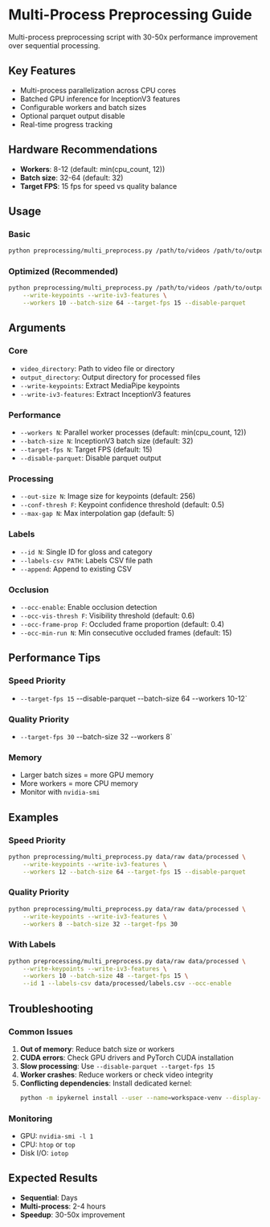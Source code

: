 # Multi-Process Preprocessing Guide

Multi-process preprocessing script with 30-50x performance improvement over sequential processing.

## Key Features

- Multi-process parallelization across CPU cores
- Batched GPU inference for InceptionV3 features
- Configurable workers and batch sizes
- Optional parquet output disable
- Real-time progress tracking

## Hardware Recommendations

- **Workers**: 8-12 (default: min(cpu_count, 12))
- **Batch size**: 32-64 (default: 32)
- **Target FPS**: 15 fps for speed vs quality balance

## Usage

### Basic

```bash
python preprocessing/multi_preprocess.py /path/to/videos /path/to/output --write-keypoints --write-iv3-features
```

### Optimized (Recommended)

```bash
python preprocessing/multi_preprocess.py /path/to/videos /path/to/output \
    --write-keypoints --write-iv3-features \
    --workers 10 --batch-size 64 --target-fps 15 --disable-parquet
```

## Arguments

### Core

- `video_directory`: Path to video file or directory
- `output_directory`: Output directory for processed files
- `--write-keypoints`: Extract MediaPipe keypoints
- `--write-iv3-features`: Extract InceptionV3 features

### Performance

- `--workers N`: Parallel worker processes (default: min(cpu_count, 12))
- `--batch-size N`: InceptionV3 batch size (default: 32)
- `--target-fps N`: Target FPS (default: 15)
- `--disable-parquet`: Disable parquet output

### Processing

- `--out-size N`: Image size for keypoints (default: 256)
- `--conf-thresh F`: Keypoint confidence threshold (default: 0.5)
- `--max-gap N`: Max interpolation gap (default: 5)

### Labels

- `--id N`: Single ID for gloss and category
- `--labels-csv PATH`: Labels CSV file path
- `--append`: Append to existing CSV

### Occlusion

- `--occ-enable`: Enable occlusion detection
- `--occ-vis-thresh F`: Visibility threshold (default: 0.6)
- `--occ-frame-prop F`: Occluded frame proportion (default: 0.4)
- `--occ-min-run N`: Min consecutive occluded frames (default: 15)

## Performance Tips

### Speed Priority

- `--target-fps 15` --disable-parquet --batch-size 64 --workers 10-12`

### Quality Priority

- `--target-fps 30` --batch-size 32 --workers 8`

### Memory

- Larger batch sizes = more GPU memory
- More workers = more CPU memory
- Monitor with `nvidia-smi`

## Examples

### Speed Priority

```bash
python preprocessing/multi_preprocess.py data/raw data/processed \
    --write-keypoints --write-iv3-features \
    --workers 12 --batch-size 64 --target-fps 15 --disable-parquet
```

### Quality Priority

```bash
python preprocessing/multi_preprocess.py data/raw data/processed \
    --write-keypoints --write-iv3-features \
    --workers 8 --batch-size 32 --target-fps 30
```

### With Labels

```bash
python preprocessing/multi_preprocess.py data/raw data/processed \
    --write-keypoints --write-iv3-features \
    --workers 10 --batch-size 48 --target-fps 15 \
    --id 1 --labels-csv data/processed/labels.csv --occ-enable
```

## Troubleshooting

### Common Issues

1. **Out of memory**: Reduce batch size or workers
2. **CUDA errors**: Check GPU drivers and PyTorch CUDA installation
3. **Slow processing**: Use `--disable-parquet --target-fps 15`
4. **Worker crashes**: Reduce workers or check video integrity
5. **Conflicting dependencies**: Install dedicated kernel:
   ```bash
   python -m ipykernel install --user --name=workspace-venv --display-name="Python (workspace-venv)"
   ```

### Monitoring

- GPU: `nvidia-smi -l 1`
- CPU: `htop` or `top`
- Disk I/O: `iotop`

## Expected Results

- **Sequential**: Days
- **Multi-process**: 2-4 hours
- **Speedup**: 30-50x improvement
